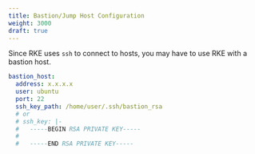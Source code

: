 ```yaml
---
title: Bastion/Jump Host Configuration
weight: 3000
draft: true
---
```

Since RKE uses `ssh` to connect to hosts, you may have to use RKE with a bastion host.
```yaml
bastion_host:
  address: x.x.x.x
  user: ubuntu
  port: 22
  ssh_key_path: /home/user/.ssh/bastion_rsa
  # or
  # ssh_key: |-
  #   -----BEGIN RSA PRIVATE KEY-----
  #
  #   -----END RSA PRIVATE KEY-----
```
